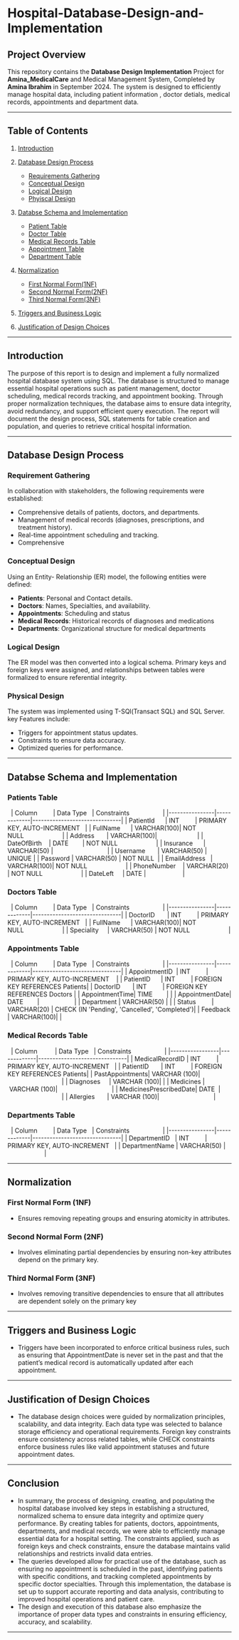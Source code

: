 # Hospital-Database-Design-and-Implementation
## Project Overview
This repository contains the **Database Design Implementation** Project for **Amina_MedicalCare** and Medical Management System, Completed by **Amina Ibrahim** in September 2024. The system is designed to efficiently manage hospital data, including patient information , doctor detials, medical records, appointments and department data.

---


## Table of Contents
1. [Introduction](#Iintrodcution)
   
2. [Database Design Process](#Database-Design-process)
   - [Requirements Gathering](#requirements-gathering)
   - [Conceptual Design](#conceptual-design)
   - [Logical Design](#Logical-design)
   - [Phyiscal Design](#physical-design)

3. [Databse Schema and Implementation](#Database-scheme-and-implementation)
   - [Patient Table](#Patient-Table)
   - [Doctor Table](#Doctor-Table)
   - [Medical Records Table](#Medical-Records-Table)
   - [Appointment Table](#Appointment-Table)
   - [Department Table](#Department-Table)

4. [Normalization](#Normalization)
   - [First Normal Form(1NF)](#First-Normal-Form(1NF))
   - [Second Normal Form(2NF)](#Second-Normal-Form(2NF))
   - [Third Normal Form(3NF)](#Third-Normal-Form(3NF))

5. [Triggers and Business Logic](#Triggers-and-Business-Logic)

6. [Justification of Design Choices](#Justification-of-Design-Choices)

---

## Introduction
The purpose of this report is to design and implement a fully normalized hospital database system using SQL. The database is structured to manage essential hospital operations such as patient management, doctor scheduling, medical records tracking, and appointment booking. Through proper normalization techniques, the database aims to ensure data integrity, avoid redundancy, and support efficient query execution. The report will document the design process, SQL statements for table creation and population, and queries to retrieve critical hospital information.

---

## Database Design Process
### Requirement Gathering
In collaboration with stakeholders, the following requirements were established:
- Comprehensive details of patients, doctors, and departments.
- Management of medical records (diagnoses, prescriptions, and treatment history).
- Real-time appointment scheduling and tracking.
- Comprehensive



### Conceptual Design
Using an Entity- Relationship (ER) model, the following entities were defined:
- **Patients**: Personal and Contact details.
- **Doctors**: Names, Specialties, and availability.
- **Appointments**: Scheduling and status
- **Medical Records**: Historical records of diagnoses and medications
- **Departments**: Organizational structure for medical departments


### Logical Design
The ER model was then converted into a logical schema. Primary keys and foreign keys were assigned, and relationships between tables were formalized to ensure referential integrity.

### Physical Design
The system was implemented using T-SQl(Transact SQL) and SQL Server. key Features include:
- Triggers for appointment status updates.
- Constraints to ensure data accuracy.
- Optimized queries for performance.

---

## Databse Schema and Implementation
### Patients Table
 
| Column         | Data Type   | Constraints                   |
|----------------|-------------|-------------------------------|
| PatientId      | INT         | PRIMARY KEY, AUTO-INCREMENT   |
| FullName       | VARCHAR(100)| NOT NULL                      |
| Address        | VARCHAR(100)|                               |
| DateOfBirth    | DATE        | NOT NULL                      |
| Insurance      | VARCHAR(50) |                               |
| Username       | VARCHAR(50) | UNIQUE                        |
| Password       | VARCHAR(50) | NOT NULL                      |
| EmailAddress   | VARCHAR(100)| NOT NULL                      |
| PhoneNumber    | VARCHAR(20) | NOT NULL                      |
| DateLeft       | DATE        |                               |

### Doctors Table
 
| Column         | Data Type   | Constraints                   |
|----------------|-------------|-------------------------------|
| DoctorID       | INT         | PRIMARY KEY, AUTO-INCREMENT   |
| FullName       | VARCHAR(100)| NOT NULL                      |
| Speciality     | VARCHAR(50) | NOT NULL                      |

### Appointments Table
 
| Column         | Data Type   | Constraints                   |
|----------------|-------------|-------------------------------|
| AppointmentID  | INT         | PRIMARY KEY, AUTO-INCREMENT    |
| PatientID      | INT         | FOREIGN KEY REFERENCES Patients|
| DoctorID       | INT         | FOREIGN KEY REFERENCES Doctors |
| AppointmentTime| TIME        |                                |
| AppointmentDate| DATE        |                                |
| Department     | VARCHAR(50) |                                |
| Status         | VARCHAR(20) | CHECK (IN 'Pending', 'Cancelled', 'Completed')|
| Feedback       | VARCHAR(100)|                                |

### Medical Records Table
 
| Column          | Data Type   | Constraints                   |
|-----------------|-------------|-------------------------------|
| MedicalRecordID | INT         | PRIMARY KEY, AUTO-INCREMENT   |
| PatientID       | INT         | FOREIGN KEY REFERENCES Patients|
| PastAppointments| VARCHAR (100)|                               |
| Diagnoses       | VARCHAR (100)|                               |
| Medicines       | VARCHAR (100)|                               |
| MedicinesPrescribedDate| DATE  |                               |
| Allergies       | VARCHAR (100)|                               |
 
### Departments Table
 
| Column         | Data Type   | Constraints                   |
|----------------|-------------|-------------------------------|
| DepartmentID   | INT         | PRIMARY KEY, AUTO-INCREMENT   |
| DepartmentName | VARCHAR(50) |                               |
 

---

## Normalization
### First Normal Form (1NF)
- Ensures removing repeating groups and ensuring atomicity in attributes.

### Second Normal Form (2NF)
- Involves eliminating partial dependencies by ensuring non-key attributes depend on the primary key.

### Third Normal Form (3NF)
- Involves removing transitive dependencies to ensure that all attributes are dependent solely on the primary key
  
---

## Triggers and Business Logic
- Triggers have been incorporated to enforce critical business rules, such as ensuring that AppointmentDate is never set in the past and that the patient’s medical record is automatically updated after each appointment.
  
---

## Justification of Design Choices
- The database design choices were guided by normalization principles, scalability, and data integrity. Each data type was selected to balance storage efficiency and operational requirements. Foreign key constraints ensure consistency across related tables, while CHECK constraints enforce business rules like valid appointment statuses and future appointment dates.

---

## Conclusion
- In summary, the process of designing, creating, and populating the hospital database involved key steps in establishing a structured, normalized schema to ensure data integrity and optimize query performance. By creating tables for patients, doctors, appointments, departments, and medical records, we were able to efficiently manage essential data for a hospital setting. The constraints applied, such as foreign keys and check constraints, ensure the database maintains valid relationships and restricts invalid data entries. 
- The queries developed allow for practical use of the database, such as ensuring no appointment is scheduled in the past, identifying patients with specific conditions, and tracking completed appointments by specific doctor specialties. Through this implementation, the database is set up to support accurate reporting and data analysis, contributing to improved hospital operations and patient care.
- The design and execution of this database also emphasize the importance of proper data types and constraints in ensuring efficiency, accuracy, and scalability.

  
---


   
